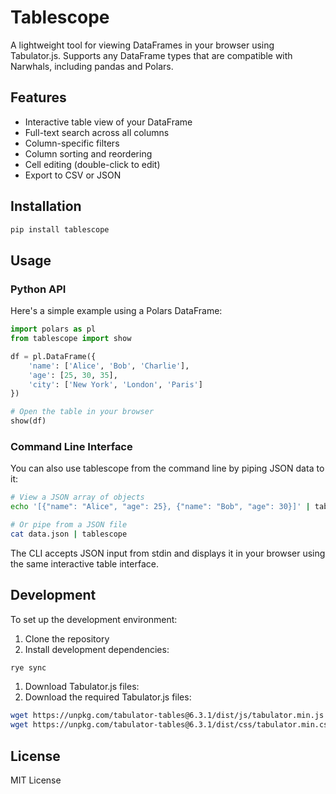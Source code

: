 # Tablescope

A lightweight tool for viewing DataFrames in your browser using Tabulator.js. Supports any DataFrame types that are compatible with Narwhals, including pandas and Polars.

## Features

- Interactive table view of your DataFrame
- Full-text search across all columns
- Column-specific filters
- Column sorting and reordering
- Cell editing (double-click to edit)
- Export to CSV or JSON

## Installation

```sh
pip install tablescope
```

## Usage

### Python API

Here's a simple example using a Polars DataFrame:

```python
import polars as pl
from tablescope import show

df = pl.DataFrame({
    'name': ['Alice', 'Bob', 'Charlie'],
    'age': [25, 30, 35],
    'city': ['New York', 'London', 'Paris']
})

# Open the table in your browser
show(df)
```

### Command Line Interface

You can also use tablescope from the command line by piping JSON data to it:

```bash
# View a JSON array of objects
echo '[{"name": "Alice", "age": 25}, {"name": "Bob", "age": 30}]' | tablescope

# Or pipe from a JSON file
cat data.json | tablescope
```

The CLI accepts JSON input from stdin and displays it in your browser using the same interactive table interface.

## Development

To set up the development environment:

1. Clone the repository
2. Install development dependencies:
```bash
rye sync
```

1. Download Tabulator.js files:
1. Download the required Tabulator.js files:

```sh
wget https://unpkg.com/tabulator-tables@6.3.1/dist/js/tabulator.min.js -O static/tabulator.min.js
wget https://unpkg.com/tabulator-tables@6.3.1/dist/css/tabulator.min.css -O static/tabulator.min.css
```

## License

MIT License
